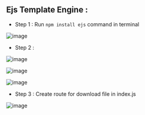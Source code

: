 ## Ejs Template Engine :
- Step 1 : Run `npm install ejs` command in terminal

![image](https://user-images.githubusercontent.com/86548591/158076838-78bfc1b7-260f-4dda-a1fc-6cdf29f54e8d.png)

- Step 2 : 

![image](https://user-images.githubusercontent.com/86548591/158075978-47043a18-2ff4-41c0-b93c-287aab908506.png)

![image](https://user-images.githubusercontent.com/86548591/158076047-da95b2d8-8dff-4f5b-ac9e-846f2c770a7e.png)

![image](https://user-images.githubusercontent.com/86548591/158076030-b493d661-233a-45ce-a7ee-39a798ee143f.png)

- Step 3 : Create route for download file in index.js

![image](https://user-images.githubusercontent.com/86548591/158076202-c323451f-c58b-403c-86f2-981d3e4a8d7b.png)
